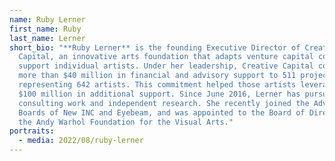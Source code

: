 ```yaml
---
name: Ruby Lerner
first_name: Ruby
last_name: Lerner
short_bio: "**Ruby Lerner** is the founding Executive Director of Creative
  Capital, an innovative arts foundation that adapts venture capital concepts to
  support individual artists. Under her leadership, Creative Capital committed
  more than $40 million in financial and advisory support to 511 projects
  representing 642 artists. This commitment helped those artists leverage nearly
  $100 million in additional support. Since June 2016, Lerner has pursued
  consulting work and independent research. She recently joined the Advisory
  Boards of New INC and Eyebeam, and was appointed to the Board of Directors of
  the Andy Warhol Foundation for the Visual Arts."
portraits:
  - media: 2022/08/ruby-lerner
---
```

